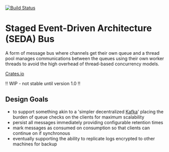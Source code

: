 [![Build Status](https://travis-ci.com/resolvingarchitecture/seda-bus.svg?branch=master)](https://travis-ci.com/resolvingarchitecture/seda-bus)
# Staged Event-Driven Architecture (SEDA) Bus
A form of message bus where channels get their own queue and a thread pool manages
communications between the queues using their own worker threads to avoid the high
overhead of thread-based concurrency models.

[Crates.io](https://crates.io/crates/seda_bus)

!! WIP - not stable until version 1.0 !!

## Design Goals 

* to support something akin to a 'simpler decentralized [Kafka](https://engineering.linkedin.com/kafka/benchmarking-apache-kafka-2-million-writes-second-three-cheap-machines)' placing the burden of queue checks on the clients for maximum scalability
* persist all messages immediately providing configurable retention times
* mark messages as consumed on consumption so that clients can continue on if synchronous
* eventually supporting the ability to replicate logs encrypted to other machines for backup